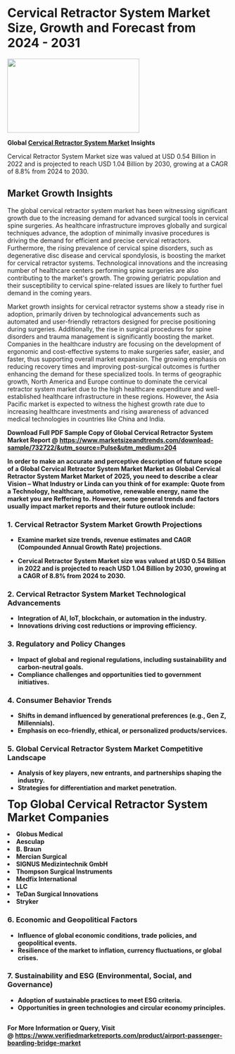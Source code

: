 <H1>Cervical Retractor System Market Size, Growth and Forecast from 2024 - 2031</H1><img class="aligncenter size-medium wp-image-584254" src="https://thirdeyenews.in/wp-content/uploads/2024/09/Global-Market-Research-300x168.jpeg" alt="" width="300" height="168" /><p><strong>Global&nbsp;<a href="https://www.marketsizeandtrends.com/download-sample/732722/&amp;utm_source=Pulse&amp;utm_medium=204">Cervical Retractor System Market</a> Insights</strong></p><p>Cervical Retractor System Market size was valued at USD 0.54 Billion in 2022 and is projected to reach USD 1.04 Billion by 2030, growing at a CAGR of 8.8% from 2024 to 2030.</p><p><h2>Market Growth Insights</h2> <p>The global cervical retractor system market has been witnessing significant growth due to the increasing demand for advanced surgical tools in cervical spine surgeries. As healthcare infrastructure improves globally and surgical techniques advance, the adoption of minimally invasive procedures is driving the demand for efficient and precise cervical retractors. Furthermore, the rising prevalence of cervical spine disorders, such as degenerative disc disease and cervical spondylosis, is boosting the market for cervical retractor systems. Technological innovations and the increasing number of healthcare centers performing spine surgeries are also contributing to the market's growth. The growing geriatric population and their susceptibility to cervical spine-related issues are likely to further fuel demand in the coming years.</p> <p><strong></strong></p> <p>Market growth insights for cervical retractor systems show a steady rise in adoption, primarily driven by technological advancements such as automated and user-friendly retractors designed for precise positioning during surgeries. Additionally, the rise in surgical procedures for spine disorders and trauma management is significantly boosting the market. Companies in the healthcare industry are focusing on the development of ergonomic and cost-effective systems to make surgeries safer, easier, and faster, thus supporting overall market expansion. The growing emphasis on reducing recovery times and improving post-surgical outcomes is further enhancing the demand for these specialized tools. In terms of geographic growth, North America and Europe continue to dominate the cervical retractor system market due to the high healthcare expenditure and well-established healthcare infrastructure in these regions. However, the Asia Pacific market is expected to witness the highest growth rate due to increasing healthcare investments and rising awareness of advanced medical technologies in countries like China and India.</p> <p><strong></p><p><span class=""><strong>Download Full PDF Sample Copy of Global Cervical Retractor System Market Report</strong> @ <a href="https://www.marketsizeandtrends.com/download-sample/732722/&amp;utm_source=Pulse&amp;utm_medium=204" target="_blank">https://www.marketsizeandtrends.com/download-sample/732722/&amp;utm_source=Pulse&amp;utm_medium=204</a></span></p><p>In order to make an accurate and perceptive description of future scope of a Global&nbsp;Cervical Retractor System Market Market as Global&nbsp;Cervical Retractor System Market Market of 2025, you need to describe a clear Vision &ndash; What Industry or Linda can you think of for example: Quote from a Technology, healthcare, automotive, renewable energy, name the market you are Reffering to. However, some general trends and factors usually impact market reports and their future outlook include:</p><h3>1.&nbsp;<strong>Cervical Retractor System Market Growth Projections</strong></h3><ul><li>Examine market size trends, revenue estimates and CAGR (Compounded Annual Growth Rate) projections.</li><li><p>Cervical Retractor System Market size was valued at USD 0.54 Billion in 2022 and is projected to reach USD 1.04 Billion by 2030, growing at a CAGR of 8.8% from 2024 to 2030.</p></li></ul><h3>2.&nbsp;<strong>Cervical Retractor System Market Technological Advancements</strong></h3><ul><li>Integration of AI, IoT, blockchain, or automation in the industry.</li><li>Innovations driving cost reductions or improving efficiency.</li></ul><h3>3.&nbsp;<strong>Regulatory and Policy Changes</strong></h3><ul><li>Impact of global and regional regulations, including sustainability and carbon-neutral goals.</li><li>Compliance challenges and opportunities tied to government initiatives.</li></ul><h3>4.&nbsp;<strong>Consumer Behavior Trends</strong></h3><ul><li>Shifts in demand influenced by generational preferences (e.g., Gen Z, Millennials).</li><li>Emphasis on eco-friendly, ethical, or personalized products/services.</li></ul><h3>5.&nbsp;<strong>Global Cervical Retractor System Market Competitive Landscape</strong></h3><ul><li>Analysis of key players, new entrants, and partnerships shaping the industry.</li><li>Strategies for differentiation and market penetration.</li></ul><p data-pm-slice="1 1 []"><span style="color: inherit; font-family: inherit; font-size: 25px;">Top Global Cervical Retractor System Market Companies</span></p><div class="" data-test-id=""><p><li>Globus Medical</li><li> Aesculap</li><li> B. Braun</li><li> Mercian Surgical</li><li> SIGNUS Medizintechnik GmbH</li><li> Thompson Surgical Instruments</li><li> Medfix International</li><li> LLC</li><li> TeDan Surgical Innovations</li><li> Stryker</li></p></div><h3>6.&nbsp;<strong>Economic and Geopolitical Factors</strong></h3><ul><li>Influence of global economic conditions, trade policies, and geopolitical events.</li><li>Resilience of the market to inflation, currency fluctuations, or global crises.</li></ul><h3>7.&nbsp;<strong>Sustainability and ESG (Environmental, Social, and Governance)</strong></h3><ul><li>Adoption of sustainable practices to meet ESG criteria.</li><li>Opportunities in green technologies and circular economy principles.</li></ul><h2><strong style="font-size: 14px;">For More Information or Query, Visit @&nbsp;</strong><a style="background-color: #ffffff; font-size: 14px;" href="https://www.marketsizeandtrends.com/report/cervical-retractor-system-market/" target="_blank">https://www.verifiedmarketreports.com/product/airport-passenger-boarding-bridge-market</a></h2>
